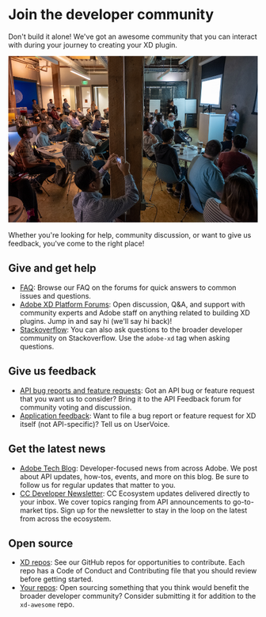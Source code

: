# Join the developer community

Don't build it alone! We've got an awesome community that you can interact with during your journey to creating your XD plugin.

![](/images/xd-dev-days.png)

Whether you're looking for help, community discussion, or want to give us feedback, you've come to the right place! 


## Give and get help

- [FAQ](https://forums.adobexdplatform.com/c/xd/faq): Browse our FAQ on the forums for quick answers to common issues and questions.
- [Adobe XD Platform Forums](https://forums.adobexdplatform.com/): Open discussion, Q&A, and support with community experts and Adobe staff on anything related to building XD plugins. Jump in and say hi (we'll say hi back)!
- [Stackoverflow](https://stackoverflow.com/questions/tagged/adobe-xd): You can also ask questions to the broader developer community on Stackoverflow. Use the `adobe-xd` tag when asking questions.


## Give us feedback

- [API bug reports and feature requests](https://forums.adobexdplatform.com/c/api-feedback): Got an API bug or feature request that you want us to consider? Bring it to the API Feedback forum for community voting and discussion.
- [Application feedback](https://adobexd.uservoice.com/): Want to file a bug report or feature request for XD itself (not API-specific)? Tell us on UserVoice.



## Get the latest news

- [Adobe Tech Blog](https://medium.com/adobetech): Developer-focused news from across Adobe. We post about API updates, how-tos, events, and more on this blog. Be sure to follow us for regular updates that matter to you.
- [CC Developer Newsletter](): CC Ecosystem updates delivered directly to your inbox. We cover topics ranging from API announcements to go-to-market tips. Sign up for the newsletter to stay in the loop on the latest from across the ecosystem.


## Open source

- [XD repos](https://github.com/AdobeXD): See our GitHub repos for opportunities to contribute. Each repo has a Code of Conduct and Contributing file that you should review before getting started.
- [Your repos](https://github.com/AdobeXD/xd-awesome): Open sourcing something that you think would benefit the broader developer community? Consider submitting it for addition to the `xd-awesome` repo.